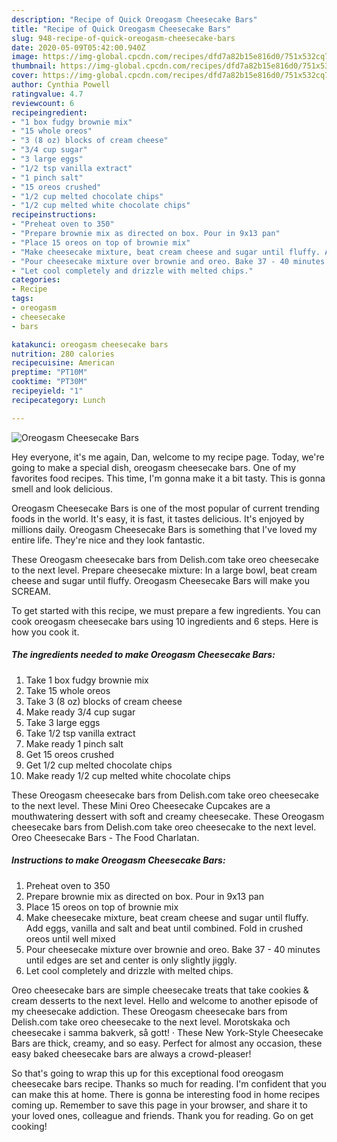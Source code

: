 ```yaml
---
description: "Recipe of Quick Oreogasm Cheesecake Bars"
title: "Recipe of Quick Oreogasm Cheesecake Bars"
slug: 948-recipe-of-quick-oreogasm-cheesecake-bars
date: 2020-05-09T05:42:00.940Z
image: https://img-global.cpcdn.com/recipes/dfd7a82b15e816d0/751x532cq70/oreogasm-cheesecake-bars-recipe-main-photo.jpg
thumbnail: https://img-global.cpcdn.com/recipes/dfd7a82b15e816d0/751x532cq70/oreogasm-cheesecake-bars-recipe-main-photo.jpg
cover: https://img-global.cpcdn.com/recipes/dfd7a82b15e816d0/751x532cq70/oreogasm-cheesecake-bars-recipe-main-photo.jpg
author: Cynthia Powell
ratingvalue: 4.7
reviewcount: 6
recipeingredient:
- "1 box fudgy brownie mix"
- "15 whole oreos"
- "3 (8 oz) blocks of cream cheese"
- "3/4 cup sugar"
- "3 large eggs"
- "1/2 tsp vanilla extract"
- "1 pinch salt"
- "15 oreos crushed"
- "1/2 cup melted chocolate chips"
- "1/2 cup melted white chocolate chips"
recipeinstructions:
- "Preheat oven to 350"
- "Prepare brownie mix as directed on box. Pour in 9x13 pan"
- "Place 15 oreos on top of brownie mix"
- "Make cheesecake mixture, beat cream cheese and sugar until fluffy. Add eggs, vanilla and salt and beat until combined. Fold in crushed oreos until well mixed"
- "Pour cheesecake mixture over brownie and oreo. Bake 37 - 40 minutes until edges are set and center is only slightly jiggly."
- "Let cool completely and drizzle with melted chips."
categories:
- Recipe
tags:
- oreogasm
- cheesecake
- bars

katakunci: oreogasm cheesecake bars 
nutrition: 280 calories
recipecuisine: American
preptime: "PT10M"
cooktime: "PT30M"
recipeyield: "1"
recipecategory: Lunch

---
```



![Oreogasm Cheesecake Bars](https://img-global.cpcdn.com/recipes/dfd7a82b15e816d0/751x532cq70/oreogasm-cheesecake-bars-recipe-main-photo.jpg)

Hey everyone, it's me again, Dan, welcome to my recipe page. Today, we're going to make a special dish, oreogasm cheesecake bars. One of my favorites food recipes. This time, I'm gonna make it a bit tasty. This is gonna smell and look delicious.

Oreogasm Cheesecake Bars is one of the most popular of current trending foods in the world. It's easy, it is fast, it tastes delicious. It's enjoyed by millions daily. Oreogasm Cheesecake Bars is something that I've loved my entire life. They're nice and they look fantastic.

These Oreogasm cheesecake bars from Delish.com take oreo cheesecake to the next level. Prepare cheesecake mixture: In a large bowl, beat cream cheese and sugar until fluffy. Oreogasm Cheesecake Bars will make you SCREAM.


To get started with this recipe, we must prepare a few ingredients. You can cook oreogasm cheesecake bars using 10 ingredients and 6 steps. Here is how you cook it.

<!--inarticleads1-->

##### The ingredients needed to make Oreogasm Cheesecake Bars:

1. Take 1 box fudgy brownie mix
1. Take 15 whole oreos
1. Take 3 (8 oz) blocks of cream cheese
1. Make ready 3/4 cup sugar
1. Take 3 large eggs
1. Take 1/2 tsp vanilla extract
1. Make ready 1 pinch salt
1. Get 15 oreos crushed
1. Get 1/2 cup melted chocolate chips
1. Make ready 1/2 cup melted white chocolate chips


These Oreogasm cheesecake bars from Delish.com take oreo cheesecake to the next level. These Mini Oreo Cheesecake Cupcakes are a mouthwatering dessert with soft and creamy cheesecake. These Oreogasm cheesecake bars from Delish.com take oreo cheesecake to the next level. Oreo Cheesecake Bars - The Food Charlatan. 

<!--inarticleads2-->

##### Instructions to make Oreogasm Cheesecake Bars:

1. Preheat oven to 350
1. Prepare brownie mix as directed on box. Pour in 9x13 pan
1. Place 15 oreos on top of brownie mix
1. Make cheesecake mixture, beat cream cheese and sugar until fluffy. Add eggs, vanilla and salt and beat until combined. Fold in crushed oreos until well mixed
1. Pour cheesecake mixture over brownie and oreo. Bake 37 - 40 minutes until edges are set and center is only slightly jiggly.
1. Let cool completely and drizzle with melted chips.


Oreo cheesecake bars are simple cheesecake treats that take cookies &amp; cream desserts to the next level. Hello and welcome to another episode of my cheesecake addiction. These Oreogasm cheesecake bars from Delish.com take oreo cheesecake to the next level. Morotskaka och cheesecake i samma bakverk, så gott! · These New York-Style Cheesecake Bars are thick, creamy, and so easy. Perfect for almost any occasion, these easy baked cheesecake bars are always a crowd-pleaser! 

So that's going to wrap this up for this exceptional food oreogasm cheesecake bars recipe. Thanks so much for reading. I'm confident that you can make this at home. There is gonna be interesting food in home recipes coming up. Remember to save this page in your browser, and share it to your loved ones, colleague and friends. Thank you for reading. Go on get cooking!

